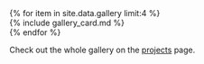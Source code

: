 <div class="row">
{% for item in site.data.gallery limit:4 %}
  <div class="col-md-6 mb-4">
    {% include gallery_card.md %}
  </div>
  {% endfor %}
  <p>Check out the whole gallery on the <a href="{{ 'projects' | relative_url }}">projects</a> page.</p>
</div>
